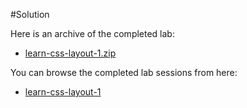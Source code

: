 #Solution

Here is an archive of the completed lab:

- [learn-css-layout-1.zip](archives/learn-css-layout-1.zip)

You can browse the completed lab sessions from here:

- [learn-css-layout-1](archives/index.html)


